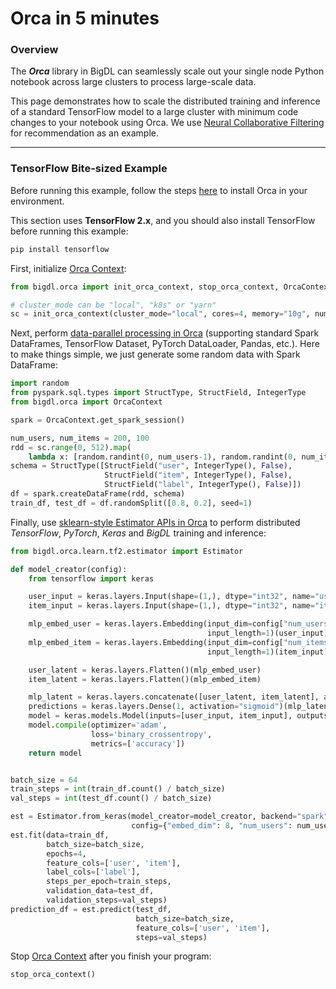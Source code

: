 # Orca in 5 minutes

### Overview

The  _**Orca**_ library in BigDL can seamlessly scale out your single node Python notebook across large clusters to process large-scale data.

This page demonstrates how to scale the distributed training and inference of a standard TensorFlow model to a large cluster with minimum code changes to your notebook using Orca. We use [Neural Collaborative Filtering](https://arxiv.org/abs/1708.05031) for recommendation as an example.

---

### TensorFlow Bite-sized Example

Before running this example, follow the steps [here](install.md#install-bigdl-orca) to install Orca in your environment.

This section uses **TensorFlow 2.x**, and you should also install TensorFlow before running this example:
```bash
pip install tensorflow
```

First, initialize [Orca Context](orca-context.md):

```python
from bigdl.orca import init_orca_context, stop_orca_context, OrcaContext

# cluster_mode can be "local", "k8s" or "yarn"
sc = init_orca_context(cluster_mode="local", cores=4, memory="10g", num_nodes=1)
```

Next, perform [data-parallel processing in Orca](data-parallel-processing.md) (supporting standard Spark DataFrames, TensorFlow Dataset, PyTorch DataLoader, Pandas, etc.). Here to make things simple, we just generate some random data with Spark DataFrame:

```python
import random
from pyspark.sql.types import StructType, StructField, IntegerType
from bigdl.orca import OrcaContext

spark = OrcaContext.get_spark_session()

num_users, num_items = 200, 100
rdd = sc.range(0, 512).map(
    lambda x: [random.randint(0, num_users-1), random.randint(0, num_items-1), random.randint(0, 1)])
schema = StructType([StructField("user", IntegerType(), False),
                     StructField("item", IntegerType(), False),
                     StructField("label", IntegerType(), False)])
df = spark.createDataFrame(rdd, schema)
train_df, test_df = df.randomSplit([0.8, 0.2], seed=1)
```

Finally, use [sklearn-style Estimator APIs in Orca](distributed-training-inference.md) to perform distributed _TensorFlow_, _PyTorch_, _Keras_ and _BigDL_ training and inference:

```python
from bigdl.orca.learn.tf2.estimator import Estimator

def model_creator(config):
    from tensorflow import keras

    user_input = keras.layers.Input(shape=(1,), dtype="int32", name="use_input")
    item_input = keras.layers.Input(shape=(1,), dtype="int32", name="item_input")

    mlp_embed_user = keras.layers.Embedding(input_dim=config["num_users"], output_dim=config["embed_dim"],
                                            input_length=1)(user_input)
    mlp_embed_item = keras.layers.Embedding(input_dim=config["num_items"], output_dim=config["embed_dim"],
                                            input_length=1)(item_input)

    user_latent = keras.layers.Flatten()(mlp_embed_user)
    item_latent = keras.layers.Flatten()(mlp_embed_item)

    mlp_latent = keras.layers.concatenate([user_latent, item_latent], axis=1)
    predictions = keras.layers.Dense(1, activation="sigmoid")(mlp_latent)
    model = keras.models.Model(inputs=[user_input, item_input], outputs=predictions)
    model.compile(optimizer='adam',
                  loss='binary_crossentropy',
                  metrics=['accuracy'])
    return model


batch_size = 64
train_steps = int(train_df.count() / batch_size)
val_steps = int(test_df.count() / batch_size)

est = Estimator.from_keras(model_creator=model_creator, backend="spark",
                           config={"embed_dim": 8, "num_users": num_users, "num_items": num_items})
est.fit(data=train_df,
        batch_size=batch_size,
        epochs=4,
        feature_cols=['user', 'item'],
        label_cols=['label'],
        steps_per_epoch=train_steps,
        validation_data=test_df,
        validation_steps=val_steps)
prediction_df = est.predict(test_df,
                            batch_size=batch_size,
                            feature_cols=['user', 'item'],
                            steps=val_steps)
```

Stop [Orca Context](orca-context.md) after you finish your program:

```python
stop_orca_context()
```
